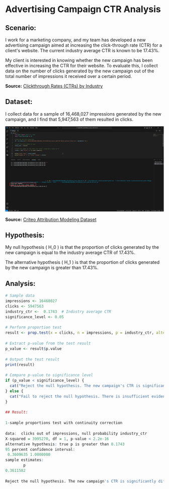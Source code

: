 # Advertising Campaign CTR Analysis

## Scenario:
I work for a marketing company, and my team has developed a new advertising campaign aimed at increasing the click-through rate (CTR) for a client's website. The current industry average CTR is known to be 17.43%.

My client is interested in knowing whether the new campaign has been effective in increasing the CTR for their website. To evaluate this, I collect data on the number of clicks generated by the new campaign out of the total number of impressions it received over a certain period.

**Source:** [Clickthrough Rates (CTRs) by Industry](https://firstpagesage.com/reports/clickthrough-rates-ctrs-by-industry/)

## Dataset:
I collect data for a sample of 16,468,027 impressions generated by the new campaign, and I find that 5,947,563 of them resulted in clicks.

![Visualization of the dataset](https://github.com/NattachaiJairak/DADS5001_AFTER_MIDTERM/blob/main/Visual%20Studio%20Code.png)

**Source:** [Criteo Attribution Modeling Dataset](https://www.kaggle.com/datasets/sharatsachin/criteo-attribution-modeling/data)

## Hypothesis:
My null hypothesis \( H_0 \) is that the proportion of clicks generated by the new campaign is equal to the industry average CTR of 17.43%.

The alternative hypothesis \( H_1 \) is that the proportion of clicks generated by the new campaign is greater than 17.43%.
## Analysis:
```R
# Sample data
impressions <- 16468027
clicks <- 5947563
industry_ctr <-  0.1743  # Industry average CTR
significance_level <- 0.05

# Perform proportion test
result <- prop.test(x = clicks, n = impressions, p = industry_ctr, alternative = "greater")

# Extract p-value from the test result
p_value <- result$p.value

# Output the test result
print(result)

# Compare p-value to significance level
if (p_value < significance_level) {
  cat("Reject the null hypothesis. The new campaign's CTR is significantly different from the industry average.\n")
} else {
  cat("Fail to reject the null hypothesis. There is insufficient evidence to conclude that the new campaign's CTR is significantly different from the industry average.\n")
}

## Result:

1-sample proportions test with continuity correction

data:  clicks out of impressions, null probability industry_ctr
X-squared = 3995270, df = 1, p-value < 2.2e-16
alternative hypothesis: true p is greater than 0.1743
95 percent confidence interval:
 0.3609635 1.0000000
sample estimates:
        p 
0.3611582 

Reject the null hypothesis. The new campaign's CTR is significantly different from the industry average.

